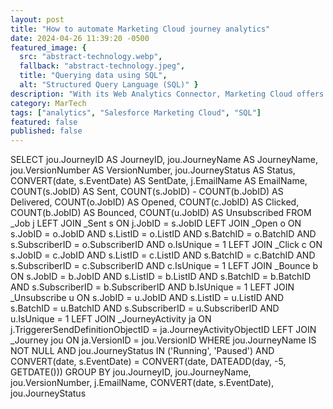 ```yaml
---
layout: post
title: "How to automate Marketing Cloud journey analytics"
date: 2024-04-26 11:39:20 -0500
featured_image: {
  src: "abstract-technology.webp",
  fallback: "abstract-technology.jpeg",
  title: "Querying data using SQL",
  alt: "Structured Query Language (SQL)" }
description: "With its Web Analytics Connector, Marketing Cloud offers a powerful tool to gain deeper insights into customer interactions."
category: MarTech
tags: ["analytics", "Salesforce Marketing Cloud", "SQL"]
featured: false
published: false
---
```


SELECT
	jou.JourneyID AS JourneyID,
	jou.JourneyName AS JourneyName,
	jou.VersionNumber AS VersionNumber,
	jou.JourneyStatus AS Status,
	CONVERT(date, s.EventDate) AS SentDate,
	j.EmailName AS EmailName,
	COUNT(s.JobID) AS Sent,
	COUNT(s.JobID) - COUNT(b.JobID) AS Delivered,
	COUNT(o.JobID) AS Opened,
	COUNT(c.JobID) AS Clicked,
	COUNT(b.JobID) AS Bounced,
	COUNT(u.JobID) AS Unsubscribed
FROM _Job j
LEFT JOIN _Sent s ON j.JobID = s.JobID
LEFT JOIN _Open o ON s.JobID = o.JobID
	AND s.ListID = o.ListID
	AND s.BatchID = o.BatchID
	AND s.SubscriberID = o.SubscriberID
	AND o.IsUnique = 1
LEFT JOIN _Click c ON s.JobID = c.JobID
	AND s.ListID = c.ListID
	AND s.BatchID = c.BatchID
	AND s.SubscriberID = c.SubscriberID
	AND c.IsUnique = 1
LEFT JOIN _Bounce b ON s.JobID = b.JobID
	AND s.ListID = b.ListID
	AND s.BatchID = b.BatchID
	AND s.SubscriberID = b.SubscriberID
	AND b.IsUnique = 1
LEFT JOIN _Unsubscribe u ON s.JobID = u.JobID
	AND s.ListID = u.ListID
	AND s.BatchID = u.BatchID
	AND s.SubscriberID = u.SubscriberID
	AND u.IsUnique = 1
LEFT JOIN _JourneyActivity ja ON j.TriggererSendDefinitionObjectID = ja.JourneyActivityObjectID
LEFT JOIN _Journey jou ON ja.VersionID = jou.VersionID
WHERE jou.JourneyName IS NOT NULL
	AND jou.JourneyStatus IN ('Running', 'Paused')
	AND CONVERT(date, s.EventDate) = CONVERT(date, DATEADD(day, -5, GETDATE()))
GROUP BY jou.JourneyID, jou.JourneyName, jou.VersionNumber, j.EmailName, CONVERT(date, s.EventDate), jou.JourneyStatus